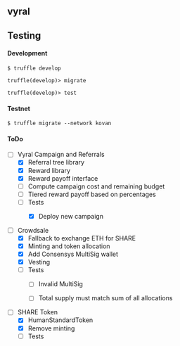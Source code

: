 ## vyral


## Testing

#### Development
```
$ truffle develop

truffle(develop)> migrate

truffle(develop)> test
```

#### Testnet
```
$ truffle migrate --network kovan
```

#### ToDo

- [ ] Vyral Campaign and Referrals
    - [X] Referral tree library
    - [X] Reward library
    - [X] Reward payoff interface
    - [ ] Compute campaign cost and remaining budget
    - [ ] Tiered reward payoff based on percentages
    - [ ] Tests
        - [X] Deploy new campaign


- [ ] Crowdsale
    - [X] Fallback to exchange ETH for SHARE
    - [X] Minting and token allocation
    - [X] Add Consensys MultiSig wallet    
    - [X] Vesting
    - [ ] Tests
        - [ ] Invalid MultiSig
        - [ ] Total supply must match sum of all allocations


- [ ] SHARE Token
    - [X] HumanStandardToken
    - [X] Remove minting
    - [ ] Tests
